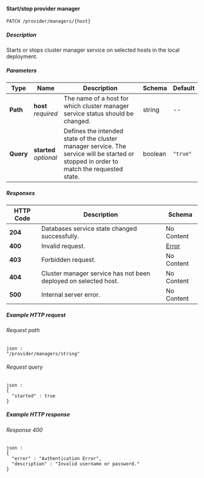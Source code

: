 
<a name="patch_provider_managers_host"></a>
#### Start/stop provider manager
```
PATCH /provider/managers/{host}
```


##### Description
Starts or stops cluster manager service on selected hosts in the  local deployment.


##### Parameters

|Type|Name|Description|Schema|Default|
|---|---|---|---|---|
|**Path**|**host**  <br>*required*|The name of a host for which cluster manager service  status should be changed.|string|--|
|**Query**|**started**  <br>*optional*|Defines the intended state of the cluster manager service.  The service will be started or stopped in order to match the  requested state.|boolean|`"true"`|


##### Responses

|HTTP Code|Description|Schema|
|---|---|---|
|**204**|Databases service state changed successfully.|No Content|
|**400**|Invalid request.|[Error](../definitions/Error.md#error)|
|**403**|Forbidden request.|No Content|
|**404**|Cluster manager service has not been deployed on selected host.|No Content|
|**500**|Internal server error.|No Content|


##### Example HTTP request

###### Request path
```
json :
"/provider/managers/string"
```


###### Request query
```
json :
{
  "started" : true
}
```


##### Example HTTP response

###### Response 400
```
json :
{
  "error" : "Authentication Error",
  "description" : "Invalid username or password."
}
```



